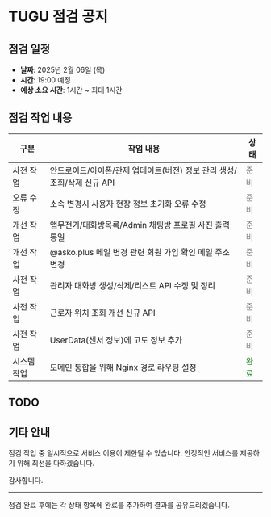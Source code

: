 # TUGU 점검 공지

## 점검 일정

- **날짜**: 2025년 2월 06일 (목)
- **시간**: 19:00 예정
- **예상 소요 시간**: 1시간 ~ 최대 1시간

## 점검 작업 내용

| 구분        | 작업 내용                                                               | 상태                                    |
| ----------- | ----------------------------------------------------------------------- | --------------------------------------- |
| 사전 작업   | 안드로이드/아이폰/관제 업데이트(버전) 정보 관리 생성/조회/삭제 신규 API | <span style="color: gray;">준비</span>  |
| 오류 수정   | 소속 변경시 사용자 현장 정보 초기화 오류 수정                           | <span style="color: gray;">준비</span>  |
| 개선 작업   | 앱무전기/대화방목록/Admin 채팅방 프로필 사진 출력 통일                  | <span style="color: gray;">준비</span>  |
| 개선 작업   | @asko.plus 메일 변경 관련 회원 가입 확인 메일 주소 변경                 | <span style="color: gray;">준비</span>  |
| 사전 작업   | 관리자 대화방 생성/삭제/리스트 API 수정 및 정리                         | <span style="color: gray;">준비</span>  |
| 사전 작업   | 근로자 위치 조회 개선 신규 API                                          | <span style="color: gray;">준비</span>  |
| 사전 작업   | UserData(센서 정보)에 고도 정보 추가                                    | <span style="color: gray;">준비</span>  |
| 시스템 작업 | 도메인 통합을 위해 Nginx 경로 라우팅 설정                               | <span style="color: green;">완료</span> |

## TODO

## 기타 안내

점검 작업 중 일시적으로 서비스 이용이 제한될 수 있습니다.
안정적인 서비스를 제공하기 위해 최선을 다하겠습니다.

감사합니다.

---

점검 완료 후에는 각 상태 항목에 완료를 추가하여 결과를 공유드리겠습니다.
